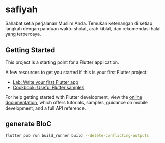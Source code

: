 # safiyah

Sahabat setia perjalanan Muslim Anda. Temukan ketenangan di setiap langkah dengan panduan waktu sholat, arah kiblat, dan rekomendasi halal yang terpercaya.

## Getting Started

This project is a starting point for a Flutter application.

A few resources to get you started if this is your first Flutter project:

- [Lab: Write your first Flutter app](https://docs.flutter.dev/get-started/codelab)
- [Cookbook: Useful Flutter samples](https://docs.flutter.dev/cookbook)

For help getting started with Flutter development, view the
[online documentation](https://docs.flutter.dev/), which offers tutorials,
samples, guidance on mobile development, and a full API reference.



## generate BloC

```bash
flutter pub run build_runner build --delete-conflicting-outputs
```
